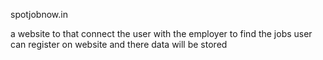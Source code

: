 spotjobnow.in

a website to that connect the user with the employer to find the jobs
user can register on website and there data will be stored 
